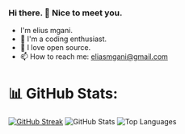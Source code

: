 ### Hi there. 👋 Nice to meet you.
- I'm elius mgani.
- 🫡 I'm a coding enthusiast.
- 💞 I love open source.
- 📫 How to reach me: eliasmgani@gmail.com

# 📊 GitHub Stats:
[![GitHub Streak](https://github-readme-streak-stats.herokuapp.com/?user=eliusmgani&theme=default&background=FFFFFF&stroke=000000)](https://git.io/streak-stats)
![GitHub Stats](https://github-readme-stats.vercel.app/api?username=eliusmgani&show_icons=true&theme=default)
![Top Languages](https://github-readme-stats.vercel.app/api/top-langs/?username=eliusmgani&layout=compact&theme=default)


